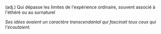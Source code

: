 (adj.) Qui dépasse les limites de l'expérience ordinaire, souvent associé à l'éthéré ou au surnaturel

*Ses idées avaient un caractère transcendantal qui fascinait tous ceux qui l'écoutaient.*